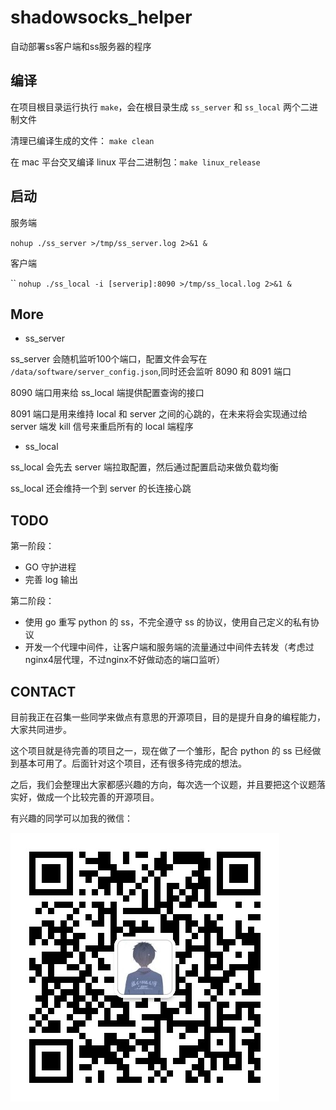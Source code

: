 # shadowsocks_helper
自动部署ss客户端和ss服务器的程序

## 编译

在项目根目录运行执行 `make`，会在根目录生成 `ss_server` 和 `ss_local` 两个二进制文件

清理已编译生成的文件： `make clean`

在 mac 平台交叉编译 linux 平台二进制包：`make linux_release`

## 启动

服务端

`nohup ./ss_server >/tmp/ss_server.log 2>&1 &`

客户端

``
`nohup ./ss_local -i [serverip]:8090 >/tmp/ss_local.log 2>&1 &`


## More

- ss_server

ss_server 会随机监听100个端口，配置文件会写在 `/data/software/server_config.json`,同时还会监听 8090 和 8091 端口

8090 端口用来给 ss_local 端提供配置查询的接口

8091 端口是用来维持 local 和 server 之间的心跳的，在未来将会实现通过给 server 端发 kill 信号来重启所有的 local 端程序

- ss_local

ss_local 会先去 server 端拉取配置，然后通过配置启动来做负载均衡

ss_local 还会维持一个到 server 的长连接心跳

## TODO

第一阶段：
- GO 守护进程
- 完善 log 输出

第二阶段：
- 使用 go 重写 python 的 ss，不完全遵守 ss 的协议，使用自己定义的私有协议
- 开发一个代理中间件，让客户端和服务端的流量通过中间件去转发（考虑过nginx4层代理，不过nginx不好做动态的端口监听）

## CONTACT

目前我正在召集一些同学来做点有意思的开源项目，目的是提升自身的编程能力，大家共同进步。

这个项目就是待完善的项目之一，现在做了一个雏形，配合 python 的 ss 已经做到基本可用了。后面针对这个项目，还有很多待完成的想法。

之后，我们会整理出大家都感兴趣的方向，每次选一个议题，并且要把这个议题落实好，做成一个比较完善的开源项目。

有兴趣的同学可以加我的微信：

![PrageMelody](wx.jpg)